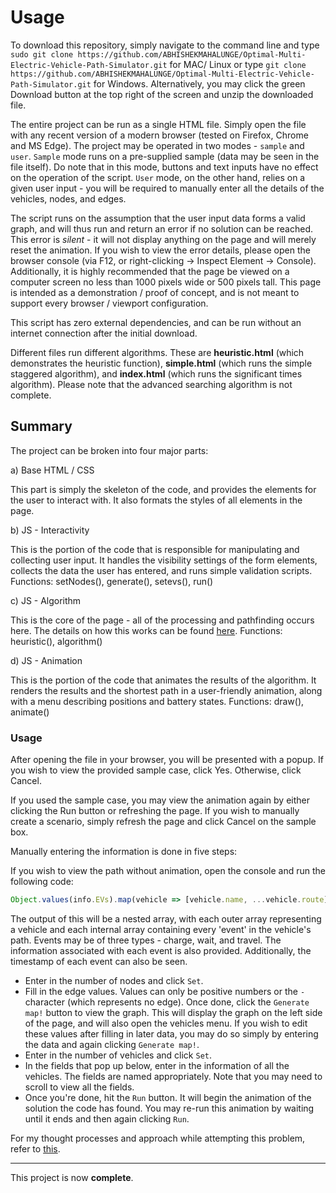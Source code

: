 
# Usage

To download this repository, simply navigate to the command line and type `sudo git clone https://github.com/ABHISHEKMAHALUNGE/Optimal-Multi-Electric-Vehicle-Path-Simulator.git` for MAC/ Linux or type `git clone https://github.com/ABHISHEKMAHALUNGE/Optimal-Multi-Electric-Vehicle-Path-Simulator.git` for Windows. Alternatively, you may click the green Download button at the top right of the screen and unzip the downloaded file. 

The entire project can be run as a single HTML file. Simply open the file with any recent version of a modern browser (tested on Firefox, Chrome and MS Edge).
The project may be operated in two modes - `sample` and `user`. `Sample` mode runs on a pre-supplied sample (data may be seen in the file itself). Do note that in this mode, buttons and text inputs have no effect on the operation of the script. `User` mode, on the other hand, relies on a given user input - you will be required to manually enter all the details of the vehicles, nodes, and edges.

The script runs on the assumption that the user input data forms a valid graph, and will thus run and return an error if no solution can be reached. This error is _silent_ - it will not display anything on the page and will merely reset the animation. If you wish to view the error details, please open the browser console (via F12, or right-clicking -> Inspect Element -> Console). Additionally, it is highly recommended that the page be viewed on a computer screen no less than 1000 pixels wide or 500 pixels tall. This page is intended as a demonstration / proof of concept, and is not meant to support every browser / viewport configuration.

This script has zero external dependencies, and can be run without an internet connection after the initial download.

Different files run different algorithms. These are **heuristic.html** (which demonstrates the heuristic function), **simple.html** (which runs the simple staggered algorithm), and **index.html** (which runs the significant times algorithm). Please note that the advanced searching algorithm is not complete.

## Summary

The project can be broken into four major parts:

a) Base HTML / CSS

This part is simply the skeleton of the code, and provides the elements for the user to interact with. It also formats the styles of all elements in the page.

b) JS - Interactivity

This is the portion of the code that is responsible for manipulating and collecting user input. It handles the visibility settings of the form elements, collects the data the user has entered, and runs simple validation scripts. Functions: setNodes(), generate(), setevs(), run()

c) JS - Algorithm

This is the core of the page - all of the processing and pathfinding occurs here. The details on how this works can be found [here](ALGORITHMS.md). Functions: heuristic(), algorithm()

d) JS - Animation

This is the portion of the code that animates the results of the algorithm. It renders the results and the shortest path in a user-friendly animation, along with a menu describing positions and battery states. Functions: draw(), animate()

### Usage

After opening the file in your browser, you will be presented with a popup. If you wish to view the provided sample case, click Yes. Otherwise, click Cancel.

If you used the sample case, you may view the animation again by either clicking the Run button or refreshing the page. If you wish to manually create a scenario, simply refresh the page and click Cancel on the sample box.

Manually entering the information is done in five steps:


If you wish to view the path without animation, open the console and run the following code: 
```js
Object.values(info.EVs).map(vehicle => [vehicle.name, ...vehicle.route]);
```

The output of this will be a nested array, with each outer array representing a vehicle and each internal array containing every 'event' in the vehicle's path. Events may be of three types - charge, wait, and travel. The information associated with each event is also provided. Additionally, the timestamp of each event can also be seen.

- Enter in the number of nodes and click `Set`.
- Fill in the edge values. Values can only be positive numbers or the `-` character (which represents no edge). Once done, click the `Generate map!` button to view the graph. This will display the graph on the left side of the page, and will also open the vehicles menu. If you wish to edit these values after filling in later data, you may do so simply by entering the data and again clicking `Generate map!`.
- Enter in the number of vehicles and click `Set`.
- In the fields that pop up below, enter in the information of all the vehicles. The fields are named appropriately. Note that you may need to scroll to view all the fields.
- Once you're done, hit the `Run` button. It will begin the animation of the solution the code has found. You may re-run this animation by waiting until it ends and then again clicking `Run`.


For my thought processes and approach while attempting this problem, refer to [this](THOUGHTS.md).

___


This project is now **complete**.
